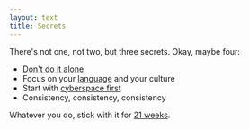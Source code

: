 ```yaml
---
layout: text 
title: Secrets
---
```


There's not one, not two, but three secrets. Okay, maybe four:

- [Don't do it alone](/blueprint#team-up)
- Focus on your [language](/language) and your culture
- Start with [cyberspace first](/cyberspace)
- Consistency, consistency, consistency

Whatever you do, stick with it for [21 weeks](/secrets).
